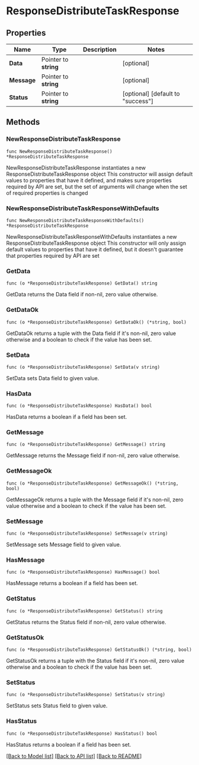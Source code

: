 # ResponseDistributeTaskResponse

## Properties

Name | Type | Description | Notes
------------ | ------------- | ------------- | -------------
**Data** | Pointer to **string** |  | [optional] 
**Message** | Pointer to **string** |  | [optional] 
**Status** | Pointer to **string** |  | [optional] [default to "success"]

## Methods

### NewResponseDistributeTaskResponse

`func NewResponseDistributeTaskResponse() *ResponseDistributeTaskResponse`

NewResponseDistributeTaskResponse instantiates a new ResponseDistributeTaskResponse object
This constructor will assign default values to properties that have it defined,
and makes sure properties required by API are set, but the set of arguments
will change when the set of required properties is changed

### NewResponseDistributeTaskResponseWithDefaults

`func NewResponseDistributeTaskResponseWithDefaults() *ResponseDistributeTaskResponse`

NewResponseDistributeTaskResponseWithDefaults instantiates a new ResponseDistributeTaskResponse object
This constructor will only assign default values to properties that have it defined,
but it doesn't guarantee that properties required by API are set

### GetData

`func (o *ResponseDistributeTaskResponse) GetData() string`

GetData returns the Data field if non-nil, zero value otherwise.

### GetDataOk

`func (o *ResponseDistributeTaskResponse) GetDataOk() (*string, bool)`

GetDataOk returns a tuple with the Data field if it's non-nil, zero value otherwise
and a boolean to check if the value has been set.

### SetData

`func (o *ResponseDistributeTaskResponse) SetData(v string)`

SetData sets Data field to given value.

### HasData

`func (o *ResponseDistributeTaskResponse) HasData() bool`

HasData returns a boolean if a field has been set.

### GetMessage

`func (o *ResponseDistributeTaskResponse) GetMessage() string`

GetMessage returns the Message field if non-nil, zero value otherwise.

### GetMessageOk

`func (o *ResponseDistributeTaskResponse) GetMessageOk() (*string, bool)`

GetMessageOk returns a tuple with the Message field if it's non-nil, zero value otherwise
and a boolean to check if the value has been set.

### SetMessage

`func (o *ResponseDistributeTaskResponse) SetMessage(v string)`

SetMessage sets Message field to given value.

### HasMessage

`func (o *ResponseDistributeTaskResponse) HasMessage() bool`

HasMessage returns a boolean if a field has been set.

### GetStatus

`func (o *ResponseDistributeTaskResponse) GetStatus() string`

GetStatus returns the Status field if non-nil, zero value otherwise.

### GetStatusOk

`func (o *ResponseDistributeTaskResponse) GetStatusOk() (*string, bool)`

GetStatusOk returns a tuple with the Status field if it's non-nil, zero value otherwise
and a boolean to check if the value has been set.

### SetStatus

`func (o *ResponseDistributeTaskResponse) SetStatus(v string)`

SetStatus sets Status field to given value.

### HasStatus

`func (o *ResponseDistributeTaskResponse) HasStatus() bool`

HasStatus returns a boolean if a field has been set.


[[Back to Model list]](../README.md#documentation-for-models) [[Back to API list]](../README.md#documentation-for-api-endpoints) [[Back to README]](../README.md)


